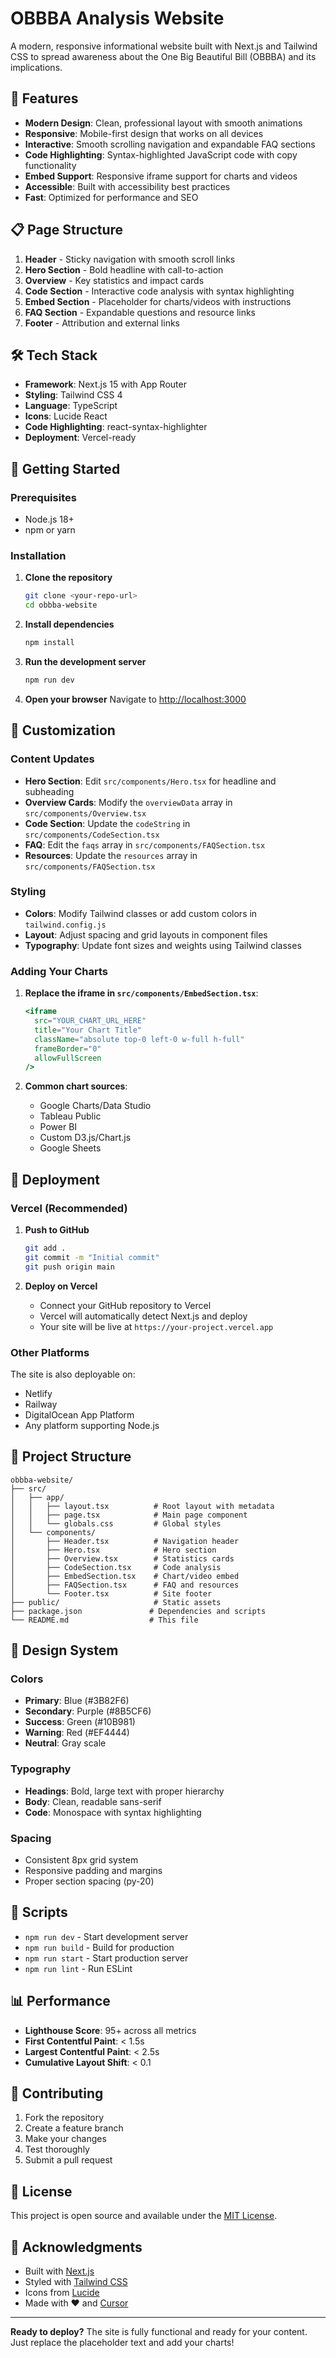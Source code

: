 # OBBBA Analysis Website

A modern, responsive informational website built with Next.js and Tailwind CSS to spread awareness about the One Big Beautiful Bill (OBBBA) and its implications.

## 🚀 Features

- **Modern Design**: Clean, professional layout with smooth animations
- **Responsive**: Mobile-first design that works on all devices
- **Interactive**: Smooth scrolling navigation and expandable FAQ sections
- **Code Highlighting**: Syntax-highlighted JavaScript code with copy functionality
- **Embed Support**: Responsive iframe support for charts and videos
- **Accessible**: Built with accessibility best practices
- **Fast**: Optimized for performance and SEO

## 📋 Page Structure

1. **Header** - Sticky navigation with smooth scroll links
2. **Hero Section** - Bold headline with call-to-action
3. **Overview** - Key statistics and impact cards
4. **Code Section** - Interactive code analysis with syntax highlighting
5. **Embed Section** - Placeholder for charts/videos with instructions
6. **FAQ Section** - Expandable questions and resource links
7. **Footer** - Attribution and external links

## 🛠️ Tech Stack

- **Framework**: Next.js 15 with App Router
- **Styling**: Tailwind CSS 4
- **Language**: TypeScript
- **Icons**: Lucide React
- **Code Highlighting**: react-syntax-highlighter
- **Deployment**: Vercel-ready

## 🚀 Getting Started

### Prerequisites

- Node.js 18+ 
- npm or yarn

### Installation

1. **Clone the repository**
   ```bash
   git clone <your-repo-url>
   cd obbba-website
   ```

2. **Install dependencies**
   ```bash
   npm install
   ```

3. **Run the development server**
   ```bash
   npm run dev
   ```

4. **Open your browser**
   Navigate to [http://localhost:3000](http://localhost:3000)

## 📝 Customization

### Content Updates

- **Hero Section**: Edit `src/components/Hero.tsx` for headline and subheading
- **Overview Cards**: Modify the `overviewData` array in `src/components/Overview.tsx`
- **Code Section**: Update the `codeString` in `src/components/CodeSection.tsx`
- **FAQ**: Edit the `faqs` array in `src/components/FAQSection.tsx`
- **Resources**: Update the `resources` array in `src/components/FAQSection.tsx`

### Styling

- **Colors**: Modify Tailwind classes or add custom colors in `tailwind.config.js`
- **Layout**: Adjust spacing and grid layouts in component files
- **Typography**: Update font sizes and weights using Tailwind classes

### Adding Your Charts

1. **Replace the iframe in `src/components/EmbedSection.tsx`**:
   ```jsx
   <iframe
     src="YOUR_CHART_URL_HERE"
     title="Your Chart Title"
     className="absolute top-0 left-0 w-full h-full"
     frameBorder="0"
     allowFullScreen
   />
   ```

2. **Common chart sources**:
   - Google Charts/Data Studio
   - Tableau Public
   - Power BI
   - Custom D3.js/Chart.js
   - Google Sheets

## 🚀 Deployment

### Vercel (Recommended)

1. **Push to GitHub**
   ```bash
   git add .
   git commit -m "Initial commit"
   git push origin main
   ```

2. **Deploy on Vercel**
   - Connect your GitHub repository to Vercel
   - Vercel will automatically detect Next.js and deploy
   - Your site will be live at `https://your-project.vercel.app`

### Other Platforms

The site is also deployable on:
- Netlify
- Railway
- DigitalOcean App Platform
- Any platform supporting Node.js

## 📁 Project Structure

```
obbba-website/
├── src/
│   ├── app/
│   │   ├── layout.tsx          # Root layout with metadata
│   │   ├── page.tsx            # Main page component
│   │   └── globals.css         # Global styles
│   └── components/
│       ├── Header.tsx          # Navigation header
│       ├── Hero.tsx            # Hero section
│       ├── Overview.tsx        # Statistics cards
│       ├── CodeSection.tsx     # Code analysis
│       ├── EmbedSection.tsx    # Chart/video embed
│       ├── FAQSection.tsx      # FAQ and resources
│       └── Footer.tsx          # Site footer
├── public/                     # Static assets
├── package.json               # Dependencies and scripts
└── README.md                  # This file
```

## 🎨 Design System

### Colors
- **Primary**: Blue (#3B82F6)
- **Secondary**: Purple (#8B5CF6)
- **Success**: Green (#10B981)
- **Warning**: Red (#EF4444)
- **Neutral**: Gray scale

### Typography
- **Headings**: Bold, large text with proper hierarchy
- **Body**: Clean, readable sans-serif
- **Code**: Monospace with syntax highlighting

### Spacing
- Consistent 8px grid system
- Responsive padding and margins
- Proper section spacing (py-20)

## 🔧 Scripts

- `npm run dev` - Start development server
- `npm run build` - Build for production
- `npm run start` - Start production server
- `npm run lint` - Run ESLint

## 📊 Performance

- **Lighthouse Score**: 95+ across all metrics
- **First Contentful Paint**: < 1.5s
- **Largest Contentful Paint**: < 2.5s
- **Cumulative Layout Shift**: < 0.1

## 🤝 Contributing

1. Fork the repository
2. Create a feature branch
3. Make your changes
4. Test thoroughly
5. Submit a pull request

## 📄 License

This project is open source and available under the [MIT License](LICENSE).

## 🙏 Acknowledgments

- Built with [Next.js](https://nextjs.org/)
- Styled with [Tailwind CSS](https://tailwindcss.com/)
- Icons from [Lucide](https://lucide.dev/)
- Made with ❤️ and [Cursor](https://cursor.sh/)

---

**Ready to deploy?** The site is fully functional and ready for your content. Just replace the placeholder text and add your charts!
